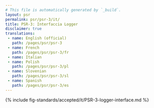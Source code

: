 ```yaml
---
# This file is automatically generated by `_build`.
layout: psr
permalink: psr/psr-3/it/
title: PSR-3: Interfaccia Logger
disclaimer: true
translations:
 - name: English (official)
   path: /pages/psr/psr-3
 - name: French
   path: /pages/psr/psr-3/fr
 - name: Italian
 - name: Polish
   path: /pages/psr/psr-3/pl
 - name: Slovenian
   path: /pages/psr/psr-3/sl
 - name: Spanish
   path: /pages/psr/psr-3/es
---
```


{% include fig-standards/accepted/it/PSR-3-logger-interface.md %}